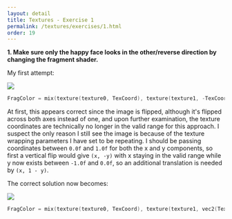 ```yaml
---
layout: detail
title: Textures - Exercise 1
permalink: /textures/exercises/1.html
order: 19
---
```


**1. Make sure only the happy face looks in the other/reverse direction by changing the fragment shader.** 

My first attempt:

<img src="{{ site.baseurl }}/assets/textures/exercises/1/1.png">


```c++
FragColor = mix(texture(texture0, TexCoord), texture(texture1, -TexCoord), 0.2);
```


At first, this appears correct since the image is flipped, although it's flipped across both axes instead of one, and upon further examination, the texture coordinates are technically no longer in the valid range for this approach. I suspect the only reason I still see the image is because of the texture wrapping parameters I have set to be repeating. I should be passing coordinates between ```0.0f``` and ```1.0f``` for both the x and y components, so first a vertical flip would give ```(x, -y)``` with x staying in the valid range while y now exists between ```-1.0f``` and ```0.0f```, so an additional translation is needed by ```(x, 1 - y)```. 

The correct solution now becomes:

<img src="{{ site.baseurl }}/assets/textures/exercises/1/2.png">


```c++
FragColor = mix(texture(texture0, TexCoord), texture(texture1, vec2(TexCoord.x, 1 - TexCoord.y)), 0.2);
```
